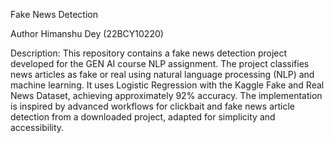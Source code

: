 Fake News Detection

Author Himanshu Dey (22BCY10220) 

Description:
This repository contains a fake news detection project developed for the GEN AI course NLP assignment. The project classifies news articles as fake or real using natural language processing (NLP) and machine learning. It uses Logistic Regression with the Kaggle Fake and Real News Dataset, achieving approximately 92% accuracy. The implementation is inspired by advanced workflows for clickbait and fake news article detection from a downloaded project, adapted for simplicity and accessibility.
